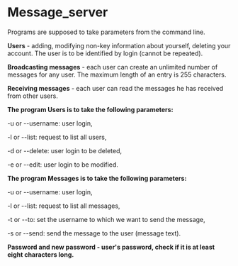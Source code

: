# Message_server

Programs are supposed to take parameters from the command line.

<b>Users</b> - adding, modifying non-key information about yourself, deleting your account. The user is to be identified by login (cannot be repeated).

<b>Broadcasting messages</b> - each user can create an unlimited number of messages for any user. The maximum length of an entry is 255 characters.

<b>Receiving messages</b> - each user can read the messages he has received from other users.

<b>The program Users is to take the following parameters:</b>

-u or --username: user login,

-l or --list: request to list all users,

-d or --delete: user login to be deleted,

-e or --edit: user login to be modified.

<b>The program Messages is to take the following parameters:</b>

-u or --username: user login,

-l or --list: request to list all messages,

-t or --to: set the username to which we want to send the message,

-s or --send: send the message to the user (message text).

<b>Password and new password - user's password, check if it is at least eight characters long.</b>
